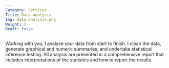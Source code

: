 ```yaml
---
Category: Services
Title: Data analysis
Img: data-analysis.png
Weight: 2
Draft: false
---
```


Working with you, I analyse your data from start to finish. I clean the data, generate graphical and numeric summaries, and undertake statistical inference testing. All analysis are presented in a comprehensive report that includes interpretations of the statistics and how to report the results.

